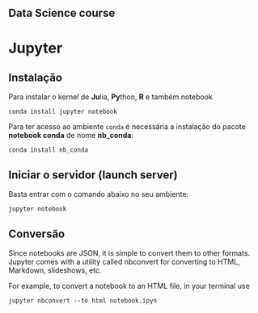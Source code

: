 ## Data Science course

# Jupyter

## Instalação


Para instalar o kernel de **Ju**lia, **Py**thon, **R** e também notebook
```
conda install jupyter notebook
```

Para ter acesso ao ambiente `conda` é necessária a instalação do pacote **notebook conda** de nome **nb_conda**:

```
conda install nb_conda
```

## Iniciar o servidor (launch server)

Basta entrar com o comando abaixo no seu ambiente:
```
jupyter notebook
```


## Conversão
Since notebooks are JSON, it is simple to convert them to other formats. Jupyter comes with a utility called nbconvert for converting to HTML, Markdown, slideshows, etc.

For example, to convert a notebook to an HTML file, in your terminal use
```
jupyter nbconvert --to html notebook.ipyn
```